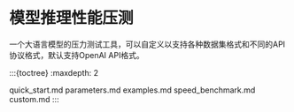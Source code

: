 # 模型推理性能压测
一个大语言模型的压力测试工具，可以自定义以支持各种数据集格式和不同的API协议格式，默认支持OpenAI API格式。

:::{toctree}
:maxdepth: 2

quick_start.md
parameters.md
examples.md
speed_benchmark.md
custom.md
:::